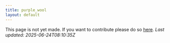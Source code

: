 ```yaml
---
title: purple_wool
layout: default
---
```


This page is not yet made. If you want to contribute please do so [here](https://github.com/CrazyH2/Bigstone/blob/wiki/components/purple_wool.md).
_Last updated: 2025-06-24T08:10:35Z_
